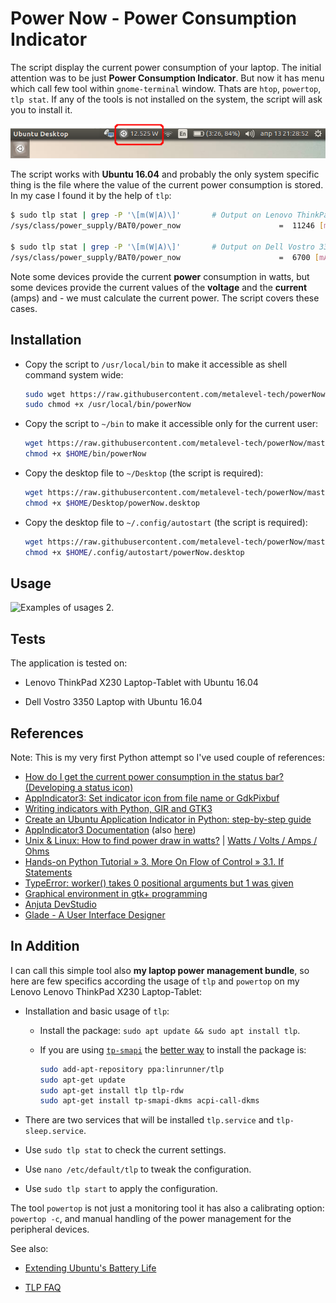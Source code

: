 # Power Now - Power Consumption Indicator

The script display the current power consumption of your laptop. The initial attention was to be just **Power Consumption Indicator**. But now it has menu which call few tool within `gnome-terminal` window. Thats are `htop`, `powertop`, `tlp stat`. If any of the tools is not installed on the system, the script will ask you to install it.

![Examples of usages 1.](.images/powerNow.png)

The script works with **Ubuntu 16.04** and probably the only system specific thing is the file where the value of the current power consumption is stored. In my case I found it by the help of `tlp`:

```bash
$ sudo tlp stat | grep -P '\[m(W|A)\]'       # Output on Lenovo ThinkPad X230 Laptop-Tablet
/sys/class/power_supply/BAT0/power_now                      =  11246 [mW]

$ sudo tlp stat | grep -P '\[m(W|A)\]'       # Output on Dell Vostro 3350 Laptop
/sys/class/power_supply/BAT0/power_now                      =  6700 [mA]
````

Note some devices provide the current **power** consumption in watts, but some devices provide the current values of the **voltage** and the **current** (amps) and - we must calculate the current power. The script covers these cases.

## Installation

- Copy the script to `/usr/local/bin` to make it accessible as shell command system wide:
    ```bash
    sudo wget https://raw.githubusercontent.com/metalevel-tech/powerNow/master/powerNow.py -O /usr/local/bin/powerNow
    sudo chmod +x /usr/local/bin/powerNow
    ````

- Copy the script to `~/bin` to make it accessible only for the current user:
    ```bash
    wget https://raw.githubusercontent.com/metalevel-tech/powerNow/master/powerNow.py -O $HOME/bin/powerNow
    chmod +x $HOME/bin/powerNow
    ````
- Copy the desktop file to `~/Desktop` (the script is required):
    ```bash
    wget https://raw.githubusercontent.com/metalevel-tech/powerNow/master/powerNow.desktop -O $HOME/Desktop/powerNow.desktop
    chmod +x $HOME/Desktop/powerNow.desktop
    ````

- Copy the desktop file to `~/.config/autostart` (the script is required):
    ```bash
    wget https://raw.githubusercontent.com/metalevel-tech/powerNow/master/powerNow.desktop -O $HOME/.config/autostart/powerNow.desktop
    chmod +x $HOME/.config/autostart/powerNow.desktop
    ````

## Usage

![Examples of usages 2.](.images/powerNow-demo.gif)

## Tests

The application is tested on:

- Lenovo ThinkPad X230 Laptop-Tablet with Ubuntu 16.04

- Dell Vostro 3350 Laptop with Ubuntu 16.04

## References

Note: This is my very first Python attempt so I've used couple of references:

- [How do I get the current power consumption in the status bar? (Developing a status icon)][1]
- [AppIndicator3: Set indicator icon from file name or GdkPixbuf][2]
- [Writing indicators with Python, GIR and GTK3][3]
- [Create an Ubuntu Application Indicator in Python: step-by-step guide][4]
- [AppIndicator3 Documentation][5] (also [here][6])
- [Unix & Linux: How to find power draw in watts?][7] | [Watts / Volts / Amps / Ohms][8]
- [Hands-on Python Tutorial » 3. More On Flow of Control » 3.1. If Statements][9]
- [TypeError: worker() takes 0 positional arguments but 1 was given][10]
- [Graphical environment in gtk+ programming](https://askubuntu.com/q/1024989/566421)
- [Anjuta DevStudio](https://developer.gnome.org/anjuta-manual/stable/)
- [Glade - A User Interface Designer](https://glade.gnome.org/index.html)

## In Addition

I can call this simple tool also **my laptop power management bundle**, so here are few specifics according the usage of `tlp` and `powertop` on my Lenovo Lenovo ThinkPad X230 Laptop-Tablet:

- Installation and basic usage of `tlp`:

  - Install the package: `sudo apt update && sudo apt install tlp`.

  - If you are using [`tp-smapi`][11] the [better way][12] to install the package is:

     ````bash
    sudo add-apt-repository ppa:linrunner/tlp
    sudo apt-get update
    sudo apt-get install tlp tlp-rdw
    sudo apt-get install tp-smapi-dkms acpi-call-dkms
    ````

- There are two services that will be installed `tlp.service` and `tlp-sleep.service`.

- Use `sudo tlp stat` to check the current settings.

- Use `nano /etc/default/tlp` to tweak the configuration.

- Use `sudo tlp start` to apply the configuration.

The tool `powertop` is not just a monitoring tool it has also a calibrating option: `powertop -c`, and manual handling of the power management for the peripheral devices.

See also:

- [Extending Ubuntu's Battery Life](https://www.phoronix.com/scan.php?page=article&item=ubuntu_battery_life&num=2)
- [TLP FAQ](http://linrunner.de/en/tlp/docs/tlp-faq.html)

  [1]: https://askubuntu.com/q/820842/566421
  [2]: https://askubuntu.com/q/770036/566421
  [3]: https://askubuntu.com/q/108035/566421
  [4]: http://candidtim.github.io/appindicator/2014/09/13/ubuntu-appindicator-step-by-step.html
  [5]: http://devdocs.baznga.org/appindicator301~0.1_api/
  [6]: https://lazka.github.io/pgi-docs/AppIndicator3-0.1/classes/Indicator.html#AppIndicator3.Indicator.set_label
  [7]: https://unix.stackexchange.com/questions/10418/how-to-find-power-draw-in-watts
  [8]: https://www.rapidtables.com/calc/electric/watt-volt-amp-calculator.html
  [9]: https://anh.cs.luc.edu/python/hands-on/3.1/handsonHtml/ifstatements.html
  [10]: https://stackoverflow.com/q/18884782/6543935
  [11]: http://linrunner.de/en/tlp/docs/tlp-faq.html#kernmod
  [12]: https://bugs.launchpad.net/ubuntu/+source/tp-smapi/+bug/1633216
